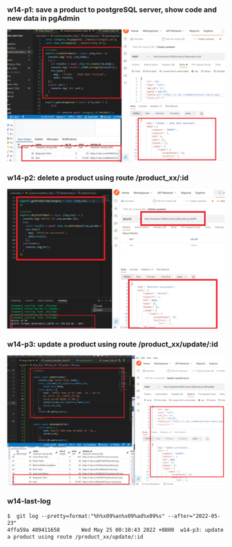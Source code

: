 ### w14-p1: save a product to postgreSQL server, show code and new data in pgAdmin

![](w14-p1.png)

### w14-p2: delete a product using route /product_xx/:id

![](w14-p2.png)

### w14-p3: update a product using route /product_xx/update/:id

![](w14-p3.png)

### w14-last-log

```
$  git log --pretty=format:"%h%x09%an%x09%ad%x09%s" --after="2022-05-23"
4ffa59a 409411658       Wed May 25 00:10:43 2022 +0800  w14-p3: update a product using route /product_xx/update/:id
```
